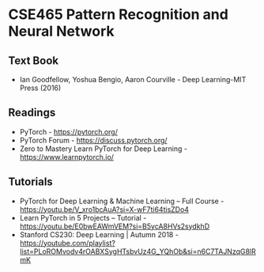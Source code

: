 # CSE465 Pattern Recognition and Neural Network

## Text Book
* Ian Goodfellow, Yoshua Bengio, Aaron Courville - Deep Learning-MIT Press (2016)

## Readings 
* PyTorch - https://pytorch.org/
* PyTorch Forum - https://discuss.pytorch.org/
* Zero to Mastery Learn PyTorch for Deep Learning - https://www.learnpytorch.io/

## Tutorials
* PyTorch for Deep Learning & Machine Learning – Full Course - https://youtu.be/V_xro1bcAuA?si=X-wF7ti64tisZDo4
* Learn PyTorch in 5 Projects – Tutorial - https://youtu.be/E0bwEAWmVEM?si=B5ycA8HVs2sydkhD
* Stanford CS230: Deep Learning | Autumn 2018 - https://youtube.com/playlist?list=PLoROMvodv4rOABXSygHTsbvUz4G_YQhOb&si=n6C7TAJNzqG8lRmK